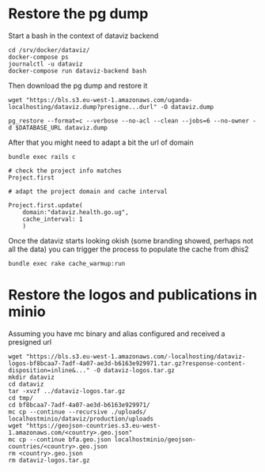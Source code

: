 # Restore the pg dump

Start a bash in the context of dataviz backend

```
cd /srv/docker/dataviz/
docker-compose ps
journalctl -u dataviz
docker-compose run dataviz-backend bash
```

Then download the pg dump and restore it

```
wget "https://bls.s3.eu-west-1.amazonaws.com/uganda-localhosting/dataviz.dump?presigne...durl" -O dataviz.dump

pg_restore --format=c --verbose --no-acl --clean --jobs=6 --no-owner -d $DATABASE_URL dataviz.dump
```

After that you might need to adapt a bit the url of domain

```
bundle exec rails c

# check the project info matches
Project.first

# adapt the project domain and cache interval

Project.first.update(
    domain:"dataviz.health.go.ug",
    cache_interval: 1
    )
```

Once the dataviz starts looking okish (some branding showed, perhaps not all the data) you can trigger the process to populate the cache from dhis2

```
bundle exec rake cache_warmup:run
```

# Restore the logos and publications in minio

Assuming you have mc binary and alias configured
and received a presigned url

```
wget "https://bls.s3.eu-west-1.amazonaws.com/-localhosting/dataviz-logos-bf8bcaa7-7adf-4a07-ae3d-b6163e929971.tar.gz?response-content-disposition=inline&..." -O dataviz-logos.tar.gz
mkdir dataviz
cd dataviz
tar -xvzf ../dataviz-logos.tar.gz
cd tmp/
cd bf8bcaa7-7adf-4a07-ae3d-b6163e929971/
mc cp --continue --recursive ./uploads/ localhostminio/dataviz/production/uploads
wget "https://geojson-countries.s3.eu-west-1.amazonaws.com/<country>.geo.json"
mc cp --continue bfa.geo.json localhostminio/geojson-countries/<country>.geo.json
rm <country>.geo.json
rm dataviz-logos.tar.gz
```
